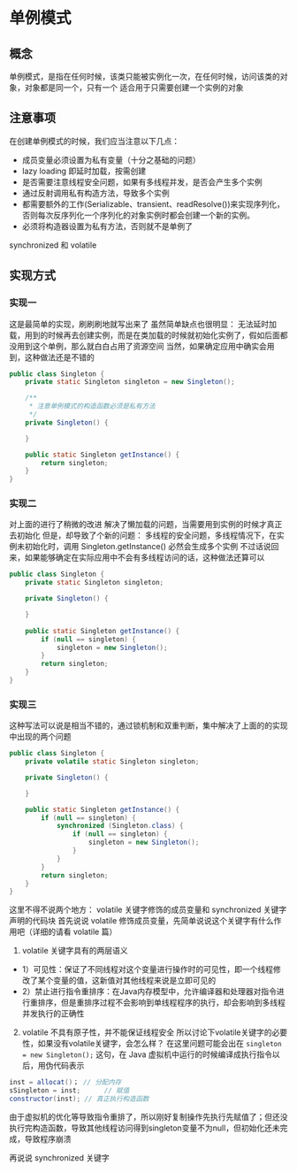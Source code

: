 # 单例模式

## 概念
单例模式，是指在任何时候，该类只能被实例化一次，在任何时候，访问该类的对象，对象都是同一个，只有一个
适合用于只需要创建一个实例的对象

## 注意事项
在创建单例模式的时候，我们应当注意以下几点：
* 成员变量必须设置为私有变量（十分之基础的问题）
* lazy loading 即延时加载，按需创建
* 是否需要注意线程安全问题，如果有多线程并发，是否会产生多个实例
* 通过反射调用私有构造方法，导致多个实例
* 都需要额外的工作(Serializable、transient、readResolve())来实现序列化，否则每次反序列化一个序列化的对象实例时都会创建一个新的实例。
* 必须将构造器设置为私有方法，否则就不是单例了

synchronized 和 volatile

## 实现方式
### 实现一
这是最简单的实现，刷刷刷地就写出来了
虽然简单缺点也很明显：
无法延时加载，用到的时候再去创建实例，而是在类加载的时候就初始化实例了，假如后面都没用到这个单例，那么就白白占用了资源空间
当然，如果确定应用中确实会用到，这种做法还是不错的
```JAVA
public class Singleton {
    private static Singleton singleton = new Singleton();

    /**
     * 注意单例模式的构造函数必须是私有方法
     */
    private Singleton() {

    }

    public static Singleton getInstance() {
        return singleton;
    }
}
```
### 实现二
对上面的进行了稍微的改进
解决了懒加载的问题，当需要用到实例的时候才真正去初始化
但是，却导致了个新的问题：
多线程的安全问题，多线程情况下，在实例未初始化时，调用 Singleton.getInstance() 必然会生成多个实例
不过话说回来，如果能够确定在实际应用中不会有多线程访问的话，这种做法还算可以
```JAVA
public class Singleton {
    private static Singleton singleton;

    private Singleton() {

    }
    
    public static Singleton getInstance() {
        if (null == singleton) {
            singleton = new Singleton();
        }
        return singleton;
    }
}
```
### 实现三
这种写法可以说是相当不错的，通过锁机制和双重判断，集中解决了上面的的实现中出现的两个问题
```JAVA
public class Singleton {
    private volatile static Singleton singleton;

    private Singleton() {

    }

    public static Singleton getInstance() {
        if (null == singleton) {
            synchronized (Singleton.class) {
                if (null == singleton) {
                    singleton = new Singleton();
                }
            }
        }
        return singleton;
    }
}
```
这里不得不说两个地方： volatile 关键字修饰的成员变量和 synchronized 关键字声明的代码块
首先说说 volatile 修饰成员变量，先简单说说这个关键字有什么作用吧（详细的请看 volatile 篇）
1. volatile 关键字具有的两层语义
 * 1）可见性：保证了不同线程对这个变量进行操作时的可见性，即一个线程修改了某个变量的值，这新值对其他线程来说是立即可见的
 * 2）禁止进行指令重排序：在Java内存模型中，允许编译器和处理器对指令进行重排序，但是重排序过程不会影响到单线程程序的执行，却会影响到多线程并发执行的正确性
2. volatile 不具有原子性，并不能保证线程安全
所以讨论下volatile关键字的必要性，如果没有volatile关键字，会怎么样？
在这里问题可能会出在 `singleton = new Singleton();` 这句，在 Java 虚拟机中运行的时候编译成执行指令以后，用伪代码表示
```JAVA
inst = allocat()； // 分配内存
sSingleton = inst;      // 赋值
constructor(inst); // 真正执行构造函数
```
由于虚拟机的优化等导致指令重排了，所以刚好复制操作先执行先赋值了；但还没执行完构造函数，导致其他线程访问得到singleton变量不为null，但初始化还未完成，导致程序崩溃

再说说 synchronized 关键字
